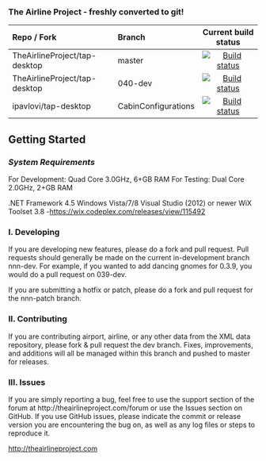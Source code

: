 <h3>The Airline Project - freshly converted to git!</h3>

| **Repo / Fork**               | **Branch**                          | **Current build status**                                                                                                                  |
|:----------------------------- | :---------------------------------- | :---------------------------------------------------------------------------------------------------------------------------------------: |
| TheAirlineProject/tap-desktop | master                              | [![Build status](https://ci.appveyor.com/api/projects/status/vee7sdpon84qmc08)](https://ci.appveyor.com/project/ipavlovi/tap-desktop-444) |
| TheAirlineProject/tap-desktop | 040-dev                             | [![Build status](https://ci.appveyor.com/api/projects/status/8dbfj20boratauyj)](https://ci.appveyor.com/project/ipavlovi/tap-desktop-133) |
| ipavlovi/tap-desktop          | CabinConfigurations                 | [![Build status](https://ci.appveyor.com/api/projects/status/xrhj3w46ak96u8yd)](https://ci.appveyor.com/project/ipavlovi/tap-desktop)     |

<h2>Getting Started</h2>

<h3><i>System Requirements</i></h3>
For Development: Quad Core 3.0GHz, 6+GB RAM
For Testing: Dual Core 2.0GHz, 2+GB RAM

.NET Framework 4.5
Windows Vista/7/8
Visual Studio (2012) or newer
WiX Toolset 3.8
-https://wix.codeplex.com/releases/view/115492

<h3>I. Developing</h3>
If you are developing new features, please do a fork and pull request. Pull requests should generally be made on the current in-development branch nnn-dev.
For example, if you wanted to add dancing gnomes for 0.3.9, you would do a pull request on 039-dev.

If you are submitting a hotfix or patch, please do a fork and pull request for the nnn-patch branch. 

<h3>II. Contributing</h3>
If you are contributing airport, airline, or any other data from the XML data repository, please fork & pull request the dev branch. Fixes, improvements, and additions
will all be managed within this branch and pushed to master for releases. 

<h3>III. Issues</h3>
If you are simply reporting a bug, feel free to use the support section of the forum at http://theairlineproject.com/forum or use the Issues section on GitHub.
If you use GitHub issues, please indicate the commit or release version you are encountering the bug on, as well as any log files or steps to reproduce it.

http://theairlineproject.com
